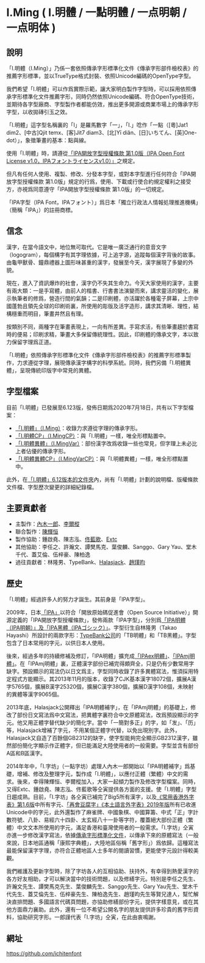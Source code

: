 # I.Ming ( I.明體 / 一點明體 / 一点明朝 / 一点明体 ) 

## 說明

「I.明體（I.Ming）」乃係一套依照傳承字形標準化文件《傳承字形部件檢校表》的推薦字形標準，並以TrueType格式封裝、依照Unicode編碼的OpenType字型。

我們希望「I.明體」可以作爲實際示範，讓大家明白製作字型時，可以採用依照傳承字形標準化文件推薦字形，同時仍然依照Unicode編碼、符合OpenType技術，並期待各字型廠商、字型製作者都能仿效，推出更多開源或商業市場上的傳承字形字型，以收拋磚引玉之效。

「I.明體」這字型名稱裏的「I」是羅馬數字「一」，「I.」唸作「一點（[粵]Jat1 dim2、[中古]Qjit temx、[客]Jit7 diam3、[北]Yī diǎn、[日]いちてん、[英]One-dot）」，象徵筆畫的基本：點與線。

使用「I.明體」時，請遵從[「IPA開放字型授權條款 第1.0版（IPA Open Font License v1.0，IPAフォントライセンスv1.0）」](IPA_Font_License_Agreement_v1.0.md)之規定。

但凡有任何人使用、複製、修改、分發本字型，或對本字型進行任何符合「IPA開放字型授權條款 第1.0版」規定的行爲，使用、下載或行使合約規定權利之接受方，亦視爲同意遵守「IPA開放字型授權條款 第1.0版」的一切規定。

「IPA字型（IPA Font，IPAフォント）」爲日本「獨立行政法人情報処理推進機構」（簡稱「IPA」）的註冊商標。

## 信念

漢字，在當今語文中，地位無可取代。它是唯一廣泛通行的意音文字（logogram），每個構字有其字理依據，可上追字源，追蹤每個漢字背後的故事。由龜甲獸骨、鐘鼎禮器上圖形味甚重的漢字，發展至今天，漢字展現了多變的外貌。

現在，進入了資訊爆炸的社會，漢字仍不失其生命力。今天大家使用的漢字，主要有兩大類：一是手寫體，由前人的楷書、行書書法演變而來，講求靈活的變化，展示執筆者的修爲，營造行間的氣韻；二是印刷體，亦活躍於各種電子屏幕，上宗中國蓬勃且領先全球的印刷術裏，所使用的彫版及活字造形，講求其清晰、理性，結構穩重而明目，筆畫井然且有理。

按類別不同，兩種字在筆畫表現上，一向有所差異。手寫求活，有些筆畫趨於書寫時的便易；印刷求精，筆畫大多保留傳統理性。因此，印刷體的傳承文字，本以致力保留字理爲正道。

「I.明體」依照傳承字形標準化文件《傳承字形部件檢校表》的推薦字形標準製作，力求遵從字理，展現傳承漢字構字的科學系統。同時，我們另備「I.明體異體」，呈現傳統印版字中常見的異體。

## 字型檔案

目前「I.明體」已發展至6.123版，發佈日期爲2020年7月18日，共有以下字型檔案：

* [「I.明體」（I.Ming）](I.Ming-6.12.ttf)：收錄力求遵從字理的傳承字形。
* [「I.明體CP」（I.MingCP）](I.MingCP-6.12.ttf)：與「I.明體」一樣，唯全形標點置中。
* [「I.明體異體」（I.MingVar）](I.MingVar-6.12.ttf)：部份漢字改爲收錄一些也常見，但字理上未必比上者佔優的傳承字形。
* [「I.明體異體CP」（I.MingVarCP）](I.MingVarCP-6.12.ttf)：與「I.明體異體」一樣，唯全形標點置中。

此外，在[「I.明體」6.12版本的文件夾](https://github.com/ichitenfont/I.Ming/tree/master/6.12)內，尚有「I.明體」計劃的說明檔、版權條款文件檔、字型歷次變更的詳細紀錄檔。

## 主要貢獻者

* 主製作：[內木一郎](https://github.com/SyaoranHinata)、[李爾樅](https://github.com/Zonz-Ly)
* 聯合製作：[陳輝恒](https://github.com/hfhchan)
* 製作協助：鍾啟堯、陳志泓、[佟藍歌](https://github.com/aikahiiragi)、[Extc](https://github.com/extc)
* 其他協助：李任之、許瀚文、譚樊馬克、葉俊麟、Sanggo、Gary Yau、堂木千代、蓋艾倫、伍梓豪、陳柏逸
* 過往貢獻者：林隆男、TypeBank、[Halasjack](https://github.com/hlsj)、[趙瑾昀](https://github.com/kunki)

## 歷史

「I.明體」經過許多人的努力才誕生。其前身是「IPA字型」。

2009年，日本[「IPA」](http://www.ipa.go.jp/)以符合「開放原始碼促進會（Open Source Initiative）」開源定義的「IPA開放字型授權條款」，發佈兩款「IPA字型」，分別爲[「IPA明體（IPA明朝）」及「IPA黑體（IPAゴシック）」](http://ipafont.ipa.go.jp/old/ipafont/download.html)。字型衍生自林隆男（Takao Hayashi）所設計的兩款字形：[TypeBank公司](https://www.typebank.co.jp/)的「TB明體」和「TB黑體」。字型包含了日本常用的字元，以供日本人使用。

後來，經過多年的持續修補及修訂，「IPA明體」擴充成[「IPAex明體」](http://ipafont.ipa.go.jp/)、[「IPAmj明體」](http://mojikiban.ipa.go.jp/)。在「IPAmj明體」裏，正體漢字部份已補完得頗齊全，只是仍有少數常用字缺字。預設顯示的寫法仍以日文爲主，字型同時收錄了許多異體寫法，惟須採用特定程式方能顯示。其2013年11月的版本，收錄了CJK基本漢字18072個，擴展A漢字5765個，擴展B漢字25320個，擴展C漢字380個，擴展D漢字108個，未映射的異體等漢字9065個。

2013年底，Halasjack公開釋出「IPA明體補字」，在「IPAmj明體」的基礎上，修改了部份日文寫法爲中文寫法，把異體字裏符合中文原體寫法，改爲預設顯示的字元。他又用正體字替代缺少的簡化字。當中「一簡對多正」的字，如「发」、「历」等，Halasjack增補了字元，不用某個正體字代替，以免出現別字。此外，Halasjack又自造了百餘個GB2312的缺字，使字型能夠完全顯示GB2312漢字，雖然部份簡化字顯示作正體字，但已能滿足大陸使用者的一般需要。字型並含有部份A區和B區漢字。

2014年年中，「I.字坊」（一點字坊）處理人內木一郎開始以「IPA明體補字」爲基礎，增補、修改及整理字元，製作成「I.明體」，以應付正體（繁體）中文的需求。後來，幸得陳輝恒、李爾樅加入，大家一起傾力製作及修改字型檔案。同時，又得Extc、鍾啟堯、陳志泓、佟藍歌等仝寅提供各方面的支援。使「I.明體」字型日趨成熟。目前，「I.字坊」各仝寅已補完了Big5所有漢字，以及[《常用香港外字表》第1.6版](https://github.com/ichitenfont/suppchara)中所有字元、[「再會豆腐字」《本土語言外字表》2019年版](https://tauhu.tw/)所有已收進Unicode中的字元，此外還製作了麻雀牌、中國象棋、中國算籌、中式「正」字計數符號、八卦、易經六十四卦、太玄經八十一卦等字符，覆蓋絕大部份正體（繁體）中文文本所使用的字元，滿足香港和臺灣使用者的一般需求。「I.字坊」仝寅亦進一步修改漢字寫法，依據[傳承字形標準化文件](https://github.com/ichitenfont/inheritedglyphs)，以傳承下來的原體寫法（一般來說，日本地區通稱「康熙字典體」，大陸地區俗稱「舊字形」）爲依歸。這種寫法最能保留漢字字理，亦符合正體地區人士多年的閱讀習慣，更能使字元設計得較美觀。

我們維護及更新字型時，除了字坊各人的互相協助、扶持外，有幸得到熱愛漢字的各方好友相助，才可以解決當中的技術問題，以及修繕字元。特別是李任之先生、許瀚文先生、譚樊馬克先生、葉俊麟先生、Sanggo先生、Gary Yau先生、堂木千代先生、蓋艾倫先生、伍梓豪先生、陳柏逸先生、趙瑾昀先生等賢兄達人，幫忙解決直排問題、多國語言代碼頁問題，亦協助修繕部份字元，提供字樣意見，或在其他方面鼎力襄助。此外，還有一位不希望公開名字的朋友提供許多珍貴的舊字形資料，協助研究字形。一郎謹代表「I.字坊」仝寅，在此由衷鳴謝。

## 網址
https://github.com/ichitenfont
